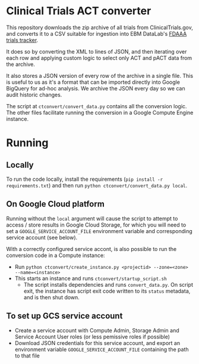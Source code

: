 # Clinical Trials ACT converter

This repository downloads the zip archive of all trials from
ClinicalTrials.gov, and converts it to a CSV suitable for ingestion
into EBM DataLab's [FDAAA trials tracker](https://github.com/ebmdatalab/clinicaltrials-act-tracker).

It does so by converting the XML to lines of JSON, and then iterating
over each row and applying custom logic to select only ACT and pACT
data from the archive.

It also stores a JSON version of every row of the archive in a single
file. This is useful to us as it's a format that can be imported
directly into Google BigQuery for ad-hoc analysis. We archive the JSON
every day so we can audit historic changes.

The script at `ctconvert/convert_data.py` contains all the conversion
logic. The other files facilitate running the conversion in a Google
Compute Engine instance.

# Running

## Locally

To run the code locally, install the requirements (`pip install -r
requirements.txt`) and then run `python ctconvert/convert_data.py
local`.

## On Google Cloud platform

Running without the `local` argument will cause the script to attempt
to access / store results in Google Cloud Storage, for which you will
need to set a `GOOGLE_SERVICE_ACCOUNT_FILE` environment variable and
corresponding service account (see below).

With a correctly configured service accont, is also possible to run
the conversion code in a Compute instance:

* Run `python ctconvert/create_instance.py <projectid> --zone=<zone>
  --name=<instance>`
* This starts an instance and runs `ctconvert/startup_script.sh`
  * The script installs dependencies and runs `convert_data.py`. On
    script exit, the instance has script exit code written to its
    `status` metadata, and is then shut down.

## To set up GCS service account

* Create a service account with Compute Admin, Storage Admin and
  Service Account User roles (or less pemissive roles if possible)
* Download JSON credentials for this service account, and export an
  environment variable `GOOGLE_SERVICE_ACCOUNT_FILE` containing the
  path to that file
